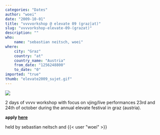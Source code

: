 ```yaml
---
categories: "Dates"
author: "woei"
date: "2009-10-01"
title: "vvvvorkshop @ elevate 09 (graz|at)"
slug: "vvvvorkshop-elevate-09-(grazat)"
description: ""
who: 
    name: "sebastian neitsch, woei"
where: 
    city: "Graz"
    country: "at"
    country_name: "Austria"
    from_date: "1256248800"
    to_date: "0"
imported: "true"
thumb: "elevate2009_sujet.gif"
---
```



![](elevate2009_sujet.gif)

2 days of vvvv workshop with focus on vjing/live performances
23rd and 24th of october during the annual elevate festival in graz (austria).

**apply [here](http://2009.elevate.at/en/music-arts/lab/)**

held by sebastian neitsch and {{< user "woei" >}}